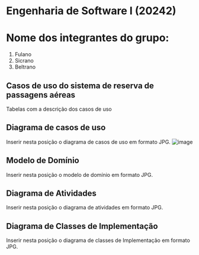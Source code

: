 # Engenharia de Software I (20242)
# Nome dos integrantes do grupo:
1) Fulano
2) Sicrano
3) Beltrano

## Casos de uso do sistema de reserva de passagens aéreas
Tabelas com a descrição dos casos de uso

## Diagrama de casos de uso
Inserir nesta posição o diagrama de casos de uso em formato JPG.
![image](https://github.com/user-attachments/assets/c5d06f7e-5ebf-4514-92a8-298d01401226)

## Modelo de Domínio
Inserir nesta posição o modelo de domínio em formato JPG.

## Diagrama de Atividades
Inserir nesta posição o diagrama de atividades em formato JPG.

## Diagrama de Classes de Implementação
 Inserir nesta posição o diagrama de classes de Implementação em formato JPG.

